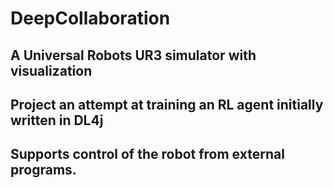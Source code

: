 # DeepCollaboration

## A Universal Robots UR3 simulator with visualization
## Project an attempt at training an RL agent initially written in DL4j
## Supports control of the robot from external programs.

